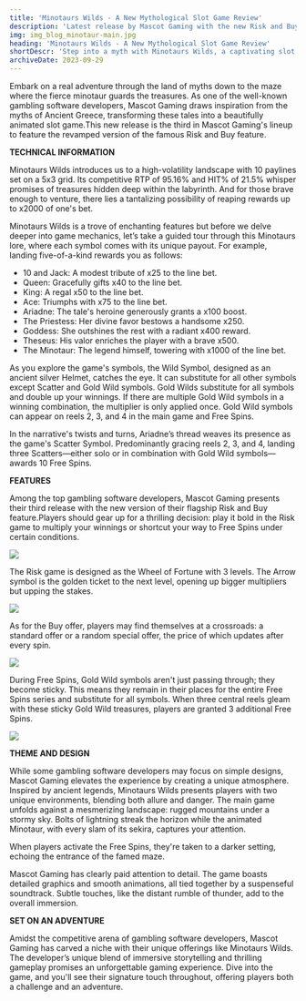 ```yaml
---
title: 'Minotaurs Wilds - A New Mythological Slot Game Review'
description: 'Latest release by Mascot Gaming with the new Risk and Buy feature.'
img: img_blog_minotaur-main.jpg
heading: 'Minotaurs Wilds - A New Mythological Slot Game Review'
shortDescr: 'Step into a myth with Minotaurs Wilds, a captivating slot journey with the new Risk & Buy.'
archiveDate: 2023-09-29
---
```

Embark on a real adventure through the land of myths down to the maze where the fierce minotaur guards the treasures. As one of the well-known gambling software developers, Mascot Gaming draws inspiration from the myths of Ancient Greece, transforming these tales into a beautifully animated slot game.This new release is the third in Mascot Gaming's lineup to feature the revamped version of the famous Risk and Buy feature.

**TECHNICAL INFORMATION**

Minotaurs Wilds introduces us to a high-volatility landscape with 10 paylines set on a 5x3 grid. Its competitive RTP of 95.16% and HIT% of 21.5% whisper promises of treasures hidden deep within the labyrinth. And for those brave enough to venture, there lies a tantalizing possibility of reaping rewards up to x2000 of one's bet.

Minotaurs Wilds is a trove of enchanting features but before we delve deeper into game mechanics, let’s take a guided tour through this Minotaurs lore, where each symbol comes with its unique payout. For example, landing five-of-a-kind rewards you as follows:

*   10 and Jack: A modest tribute of x25 to the line bet.
*   Queen: Gracefully gifts x40 to the line bet.
*   King: A regal x50 to the line bet.
*   Ace: Triumphs with x75 to the line bet.
*   Ariadne: The tale's heroine generously grants a x100 boost.
*   The Priestess: Her divine favor bestows a handsome x250.
*   Goddess: She outshines the rest with a radiant x400 reward.
*   Theseus: His valor enriches the player with a brave x500.
*   The Minotaur: The legend himself, towering with x1000 of the line bet.

As you explore the game's symbols, the Wild Symbol, designed as an ancient silver Helmet, catches the eye. It can substitute for all other symbols except Scatter and Gold Wild symbols. Gold Wilds substitute for all symbols and double up your winnings. If there are multiple Gold Wild symbols in a winning combination, the multiplier is only applied once. Gold Wild symbols can appear on reels 2, 3, and 4 in the main game and Free Spins.

In the narrative's twists and turns, Ariadne’s thread weaves its presence as the game's Scatter Symbol. Predominantly gracing reels 2, 3, and 4, landing three Scatters—either solo or in combination with Gold Wild symbols—awards 10 Free Spins.



**FEATURES**

Among the top gambling software developers, Mascot Gaming presents their third release with the new version of their flagship Risk and Buy feature.Players should gear up for a thrilling decision: play it bold in the Risk game to multiply your winnings or shortcut your way to Free Spins under certain conditions.



![](../../images/img_blog_minotaur-1.jpg)



The Risk game is designed as the Wheel of Fortune with 3 levels. The Arrow symbol is the golden ticket to the next level, opening up bigger multipliers but upping the stakes.



![](../../images/img_blog_minotaur-2.jpg)



As for the Buy offer, players may find themselves at a crossroads: a standard offer or a random special offer, the price of which updates after every spin.



![](../../images/img_blog_minotaur-3.jpg)



During Free Spins, Gold Wild symbols aren't just passing through; they become sticky. This means they remain in their places for the entire Free Spins series and substitute for all symbols. When three central reels gleam with these sticky Gold Wild treasures, players are granted 3 additional Free Spins.



![](../../images/img_blog_minotaur-4.jpg)

**THEME AND DESIGN**

While some gambling software developers may focus on simple designs, Mascot Gaming elevates the experience by creating a unique atmosphere. Inspired by ancient legends, Minotaurs Wilds presents players with two unique environments, blending both allure and danger. The main game unfolds against a mesmerizing landscape: rugged mountains under a stormy sky. Bolts of lightning streak the horizon while the animated Minotaur, with every slam of its sekira, captures your attention.



When players activate the Free Spins, they're taken to a darker setting, echoing the entrance of the famed maze.



Mascot Gaming has clearly paid attention to detail. The game boasts detailed graphics and smooth animations, all tied together by a suspenseful soundtrack. Subtle touches, like the distant rumble of thunder, add to the overall immersion.



**SET ON AN ADVENTURE**

Amidst the competitive arena of gambling software developers, Mascot Gaming has carved a niche with their unique offerings like Minotaurs Wilds. The developer’s unique blend of immersive storytelling and thrilling gameplay promises an unforgettable gaming experience. Dive into the game, and you'll see their signature touch throughout, offering players both a challenge and an adventure.
